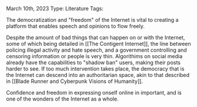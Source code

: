 March 10th, 2023
Type: Literature
Tags: 

The democratization and "freedom" of the Internet is vital to creating a platform that enables speech and opinions to flow freely. 

Despite the amount of bad things that can happen on or with the Internet, some of which being detailed in [[The Contigent Internet]], the line between policing illegal activity and hate speech, and a government controlling and censoring information or people is very thin. Algorithims on social media already have the capabilities to "shadow ban" users, making their posts harder to see. If too much intervention takes place, the democracy that is the Internet can descend into an authoritarian space, akin to that described in [[Blade Runner and Cyberpunk Visions of Humanity]]. 

Confidence and freedom in expressing onself online in important, and is one of the wonders of the Internet as a whole. 